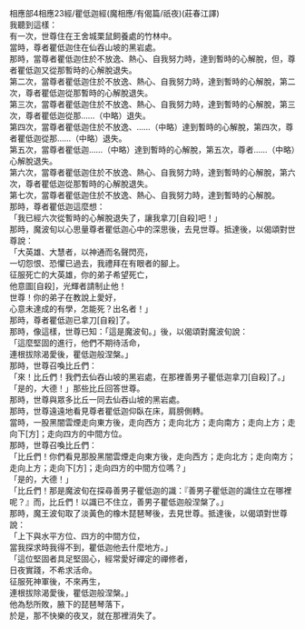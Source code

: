 相應部4相應23經/瞿低迦經(魔相應/有偈篇/祇夜)(莊春江譯)  
我聽到這樣：  
有一次，世尊住在王舍城栗鼠飼養處的竹林中。  
當時，尊者瞿低迦住在仙吞山坡的黑岩處。  
那時，當尊者瞿低迦住於不放逸、熱心、自我努力時，達到暫時的心解脫，但，尊者瞿低迦又從那暫時的心解脫退失。  
第二次，當尊者瞿低迦住於不放逸、熱心、自我努力時，達到暫時的心解脫，第二次，尊者瞿低迦從那暫時的心解脫退失。  
第三次，當尊者瞿低迦住於不放逸、熱心、自我努力時，達到暫時的心解脫，第三次，尊者瞿低迦從那……（中略）退失。  
第四次，當尊者瞿低迦住於不放逸、……（中略）達到暫時的心解脫，第四次，尊者瞿低迦從那……（中略）退失。  
第五次，當尊者瞿低迦……（中略）達到暫時的心解脫，第五次，尊者……（中略）心解脫退失。  
第六次，當尊者瞿低迦住於不放逸、熱心、自我努力時，達到暫時的心解脫，第六次，尊者瞿低迦從那暫時的心解脫退失。  
第七次，當尊者瞿低迦住於不放逸、熱心、自我努力時，達到暫時的心解脫。  
那時，尊者瞿低迦這麼想：  
「我已經六次從暫時的心解脫退失了，讓我拿刀[自殺]吧！」  
那時，魔波旬以心思量尊者瞿低迦心中的深思後，去見世尊。抵達後，以偈頌對世尊說：  
「大英雄、大慧者，以神通而名聲閃亮，  
一切怨恨、恐懼已過去，我禮拜在有眼者的腳上。  
征服死亡的大英雄，你的弟子希望死亡，  
他意圖[自殺]，光輝者請制止他！  
世尊！你的弟子在教說上愛好，  
心意未達成的有學，怎能死？出名者！」  
那時，尊者瞿低迦已拿刀[自殺]了。  
那時，像這樣，世尊已知：「這是魔波旬。」後，以偈頌對魔波旬說：  
「這麼堅固的進行，他們不期待活命，  
連根拔除渴愛後，瞿低迦般涅槃。」  
那時，世尊召喚比丘們：  
「來！比丘們！我們去仙吞山坡的黑岩處，在那裡善男子瞿低迦拿刀[自殺]了。」  
「是的，大德！」那些比丘回答世尊。  
那時，世尊與眾多比丘一同去仙吞山坡的黑岩處。  
那時，世尊遠遠地看見尊者瞿低迦仰臥在床，肩膀側轉。  
當時，一股黑闇雲煙走向東方後，走向西方；走向北方；走向南方；走向上方；走向下[方]；走向四方的中間方位。  
那時，世尊召喚比丘們：  
「比丘們！你們看見那股黑闇雲煙走向東方後，走向西方；走向北方；走向南方；走向上方；走向下[方]；走向四方的中間方位嗎？」  
「是的，大德！」  
「比丘們！那是魔波旬在探尋善男子瞿低迦的識：『善男子瞿低迦的識住立在哪裡呢？』而，比丘們！以識已不住立，善男子瞿低迦般涅槃了。」  
那時，魔王波旬取了淡黃色的橡木琵琶琴後，去見世尊。抵達後，以偈頌對世尊說：  
「上下與水平方位、四方的中間方位，  
當我探求時我得不到，瞿低迦他去什麼地方。」  
「這位堅固者具足堅固心，經常愛好禪定的禪修者，  
日夜實踐，不希求活命。  
征服死神軍後，不來再生，  
連根拔除渴愛後，瞿低迦般涅槃。」  
他為愁所敗，腋下的琵琶琴落下，  
於是，那不快樂的夜叉，就在那裡消失了。  
  
  
